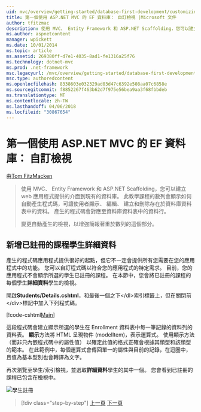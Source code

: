 ```yaml
---
uid: mvc/overview/getting-started/database-first-development/customizing-a-view
title: 第一個使用 ASP.NET MVC 的 EF 資料庫： 自訂檢視 |Microsoft 文件
author: tfitzmac
description: 使用 MVC、 Entity Framework 和 ASP.NET Scaffolding，您可以建立 web 應用程式提供的介面到現有的資料庫。 此教學課程里...
ms.author: aspnetcontent
manager: wpickett
ms.date: 10/01/2014
ms.topic: article
ms.assetid: 269380ff-d7e1-4035-8ad1-fe1316a25f76
ms.technology: dotnet-mvc
ms.prod: .net-framework
msc.legacyurl: /mvc/overview/getting-started/database-first-development/customizing-a-view
msc.type: authoredcontent
ms.openlocfilehash: 8338603e032329ad03d47c6392e508aa07c6858e
ms.sourcegitcommit: f8852267f463b62d7f975e56bea9aa3f68fbbdeb
ms.translationtype: MT
ms.contentlocale: zh-TW
ms.lasthandoff: 04/06/2018
ms.locfileid: "30867654"
---
```

<a name="ef-database-first-with-aspnet-mvc-customizing-a-view"></a>第一個使用 ASP.NET MVC 的 EF 資料庫： 自訂檢視
====================
由[Tom FitzMacken](https://github.com/tfitzmac)

> 使用 MVC、 Entity Framework 和 ASP.NET Scaffolding，您可以建立 web 應用程式提供的介面到現有的資料庫。 此教學課程的數列會顯示如何自動產生程式碼，可讓使用者顯示、 編輯、 建立和刪除存在於資料庫資料表中的資料。 產生的程式碼會對應至資料庫資料表中的資料行。
> 
> 變更自動產生的檢視，以增強簡報著重於數列的這個部分。


## <a name="add-enrolled-courses-to-student-details"></a>新增已註冊的課程學生詳細資料

產生的程式碼應用程式提供很好的起點，但它不一定會提供所有您需要在您的應用程式中的功能。 您可以自訂程式碼以符合您的應用程式的特定需求。 目前，您的應用程式不會顯示所選的學生已註冊的課程。 在本節中，您會將已註冊的課程的每個學生**詳細資料**學生的檢視。

開啟**Students/Details.cshtml**，和最後一個之下&lt;/dl&gt;索引標籤上，但在關閉前&lt;/div&gt;標記中加入下列程式碼。

[!code-cshtml[Main](customizing-a-view/samples/sample1.cshtml)]

這段程式碼會建立顯示所選的學生在 Enrollment 資料表中每一筆記錄的資料列的資料表。 **顯示**方法將 HTML 呈現物件 (modelItem)，表示運算式。 使用顯示方法 （而非只內嵌程式碼中的屬性值） 以確定此值的格式正確會根據其類型和該類型的範本。 在此範例中，每個運算式會傳回單一的屬性與目前的記錄，在迴圈中，且值為基本型別也會轉譯為文字。

再次瀏覽至學生/索引檢視，並選取**詳細資料**學生的其中一個。 您會看到已註冊的課程已包含在檢視中。

![學生註冊](customizing-a-view/_static/image1.png)

> [!div class="step-by-step"]
> [上一頁](changing-the-database.md)
> [下一頁](enhancing-data-validation.md)
